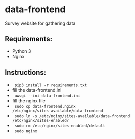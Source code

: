 # data-frontend
Survey website for gathering data

## Requirements:
- Python 3
- Nginx

## Instructions:
- <code> pip3 install -r requirements.txt </code>
- fill the data-frontend.ini
- <code> uwsgi --ini data-frontend.ini </code>
- fill the nginx file
- <code> sudo cp data-frontend.nginx /etc/nginx/sites-available/data-frontend </code>
- <code> sudo ln -s /etc/nginx/sites-available/data-frontend /etc/nginx/sites-enabled/ </code>
- <code> sudo rm /etc/nginx/sites-enabled/default </code>
- <code> sudo nginx </code>
